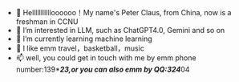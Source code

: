 - 👋 Hellllllllllloooooo！My name's Peter Claus, from China, now is a freshman in CCNU
- 👀 I’m interested in LLM, such as ChatGPT4.0, Gemini and so on
- 🌱 I’m currently learning machine learning
- 💞️ I like emm travel，basketball，music
- 📫 well, you could get in touch with me by emm phone number:139******23,or you can also emm by QQ:324*****04

<!---
Peter-Plus/Peter-Plus is a ✨ special ✨ repository because its `README.md` (this file) appears on your GitHub profile.
You can click the Preview link to take a look at your changes.
--->
